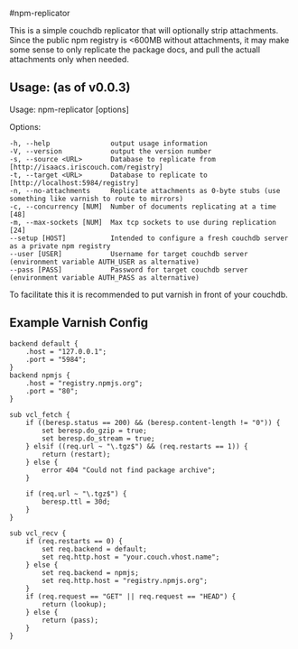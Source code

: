 #npm-replicator

This is a simple couchdb replicator that will optionally strip attachments.
Since the public npm registry is <600MB without attachments, it may make
some sense to only replicate the package docs, and pull the actuall attachments
only when needed.

Usage: (as of v0.0.3)
---

  Usage: npm-replicator [options]

  Options:

    -h, --help               output usage information
    -V, --version            output the version number
    -s, --source <URL>       Database to replicate from [http://isaacs.iriscouch.com/registry]
    -t, --target <URL>       Database to replicate to [http://localhost:5984/registry]
    -n, --no-attachments     Replicate attachments as 0-byte stubs (use something like varnish to route to mirrors)
    -c, --concurrency [NUM]  Number of documents replicating at a time [48]
    -m, --max-sockets [NUM]  Max tcp sockets to use during replication [24]
    --setup [HOST]           Intended to configure a fresh couchdb server as a private npm registry
    --user [USER]            Username for target couchdb server (environment variable AUTH_USER as alternative)
    --pass [PASS]            Password for target couchdb server (environment variable AUTH_PASS as alternative)



To facilitate this it is recommended to put varnish in front of your couchdb.


Example Varnish Config
---

	backend default {
		.host = "127.0.0.1";
		.port = "5984";
	}
	backend npmjs {
		.host = "registry.npmjs.org";
		.port = "80";
	}

	sub vcl_fetch {
		if ((beresp.status == 200) && (beresp.content-length != "0")) {
			set beresp.do_gzip = true;
			set beresp.do_stream = true;
		} elsif ((req.url ~ "\.tgz$") && (req.restarts == 1)) {
			return (restart);
		} else {
			error 404 "Could not find package archive";
		}

		if (req.url ~ "\.tgz$") {
			beresp.ttl = 30d;
		}
	}

	sub vcl_recv {
		if (req.restarts == 0) {
			set req.backend = default;
			set req.http.host = "your.couch.vhost.name";
		} else {
			set req.backend = npmjs;
			set req.http.host = "registry.npmjs.org";
		}
		if (req.request == "GET" || req.request == "HEAD") {
			return (lookup);
		} else {
			return (pass);
		}
	}
